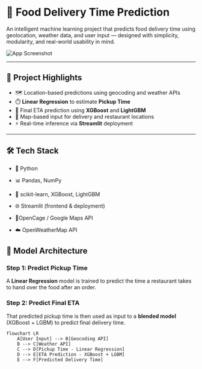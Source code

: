 # 🚚 Food Delivery Time Prediction

An intelligent machine learning project that predicts food delivery time using geolocation, weather data, and user input — designed with simplicity, modularity, and real-world usability in mind.

![App Screenshot](images/app_home.png)

---

## 📌 Project Highlights

- 🗺️ Location-based predictions using geocoding and weather APIs  
- ⏱️ **Linear Regression** to estimate **Pickup Time**  
- 🔁 Final ETA prediction using **XGBoost** and **LightGBM**  
- 📍 Map-based input for delivery and restaurant locations  
- ⚡ Real-time inference via **Streamlit** deployment  

---
## 🛠️ Tech Stack
- 🐍 Python

- 📊 Pandas, NumPy

- 🧠 scikit-learn, XGBoost, LightGBM

- 🌐 Streamlit (frontend & deployment)

- 📍OpenCage / Google Maps API

- ☁️ OpenWeatherMap API


## 🧠 Model Architecture

### Step 1: Predict Pickup Time  
A **Linear Regression** model is trained to predict the time a restaurant takes to hand over the food after an order.

### Step 2: Predict Final ETA  
That predicted pickup time is then used as input to a **blended model** (XGBoost + LGBM) to predict final delivery time.

```mermaid
flowchart LR
    A[User Input] --> B[Geocoding API]
    B --> C[Weather API]
    C --> D[Pickup Time - Linear Regression]
    D --> E[ETA Prediction - XGBoost + LGBM]
    E --> F[Predicted Delivery Time]
